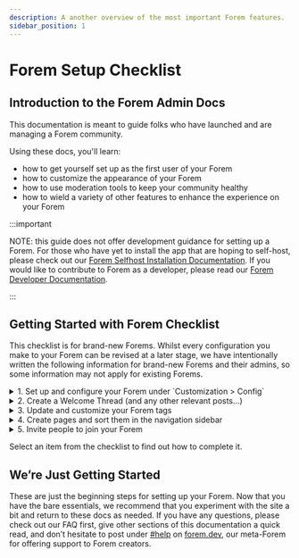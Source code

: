 ```yaml
---
description: A another overview of the most important Forem features.
sidebar_position: 1
---
```


# Forem Setup Checklist

## Introduction to the Forem Admin Docs

This documentation is meant to guide folks who have launched and are managing a Forem community.

Using these docs, you'll learn:
* how to get yourself set up as the first user of your Forem
* how to customize the appearance of your Forem
* how to use moderation tools to keep your community healthy
* how to wield a variety of other features to enhance the experience on your Forem

:::important

NOTE: this guide does not offer development guidance for setting up a Forem. For those who have yet to install the app that are hoping to self-host, please check out our [Forem Selfhost Installation Documentation](https://hackmd.io/6DljLehNR5OsowmNpD2FnA). If you would like to contribute to Forem as a developer, please read our [Forem Developer Documentation](https://docs.forem.com/).

:::

## Getting Started with Forem Checklist

This checklist is for brand-new Forems. Whilst every configuration you make to your Forem can be revised at a later stage, we have intentionally written the following information for brand-new Forems and their admins, so some information may not apply for existing Forems.

<details>
<summary>1. Set up and configure your Forem under `Customization > Config`</summary>

### 1. Set Up and Configure Your Forem

[Upon installing your Forem, you will be prompted to join it.](link to First User Registration) As the first user, you will be given `Super Admin` privileges which will allow you to configure your Forem. [Click here for more information about different user privileges.](link to user privileges)

Navigate to your **Admin Portal** by appending `/admin` to the homepage URL of your Forem (e.g. **dev.to/admin**) or selecting `Admin` from the dropdown menu under your profile image at the top-right of your screen. 

![Accessing Admin Portal from dropdown menu under profile image](https://raw.githubusercontent.com/forem/admin-docs/main/static/img/firstDropdownAdmin.png)

You will see the **Admin Navigation** sidebar menu on the left side of the **Forem Admin landing page**. This is where you will find all your Forem Admin tools and features. [possible link to the Admin Navigation map eventually]

Navigate to `Customization > Config` using the Admin Navigation menu. 

![Get Started Config](https://raw.githubusercontent.com/forem/admin-docs/main/static/img/firstConfig.png)

Once in **Config**, you will see a list of options for things that you can set up. For your initial configuration, you will need to complete the fields under `Get Started`:
* Community name
* Community description
* Suggested tags
* Suggested users

![Get Started Config filled out](https://raw.githubusercontent.com/forem/admin-docs/main/static/img/firstConfigFilled.png)

Until these fields are completed, you will see a notification pinned to the top of your screen in any view of your Forem.

![Get Started Config completed](https://raw.githubusercontent.com/forem/admin-docs/main/static/img/firstConfigUpdated.png)

Once you’ve completed the initial config settings, we recommend you navigate down the page to
* [Community Content](link to `Config > Community Content` page)
* [Images](link to `Config > Images` page)
* [User Experience and Brand](link to `Config > User Experience and Brand` page)

These three sections will allow you to set up the bulk of your design options, like choosing your logo, primary brand color, community name, etc.
</details>

<details>
<summary>2. Create a Welcome Thread (and any other relevant posts…)</summary>

### 2. Create a Welcome Thread

We always recommend that Forem admins set up a **Welcome Thread** early on. The thread acts as a gathering point for new members of your community to meet each other, introduce themselves, and ask questions when first logging onto your Forem.

You can either set up a Welcome Thread just once and use it to welcome all folks who join your Forem, or you can regularly create new welcome threads to greet new members in batches. It’s up to you!

The "official" Welcome Thread is always the most recent post published under the #welcome tag by the Site Staff User. Your Site Staff User is set to your [First User](link to First User Set Up) by default but can be changed at any time by adjusting the Staff User ID in `Admin > Customization > Config > Community Content`.

To create your Welcome Thread, ensure you’re logged into the account that is set as Site Staff User. From the homepage of your Forem, click the `Create Post` button in the top right-hand corner. You can say anything you want in the Welcome Thread, as long as you include the #welcome tag. 

![Include the #welcome tag on your welcome post](https://raw.githubusercontent.com/forem/admin-docs/main/static/img/welcomeTag.png)

**Tip: the most recent post with a cover image will show at the top of the feed until another post with a cover image is published, no matter how many posts are published after it without cover images. Use a cover image on your Welcome Thread for the best new user experience.**

Now, if you append `/welcome` to your Forem’s URL, you should navigate straight to the Welcome Thread. For inspiration, here’s what [Promoso’s welcome thread](https://community.promoso.io/welcome) looks like. 

</details>

<details>
<summary>3. Update and customize your Forem tags</summary>

### 3. Update and Customize Your Forem Tags

Any user on your Forem is able to create a tag by including it on their post and saving the article. The difference between these tags and those you create as Forem admin is that organically-created tags are the most basic version with no custom options enabled.

As a Forem admin, you can create tags directly from the Admin Portal. Navigate to `Admin > Content Manager > Tags` 
![Tag Manager](https://raw.githubusercontent.com/forem/admin-docs/main/static/img/tagManager.png)

From here you can manage and edit your tags, as well as create new ones. Click the `Make a Tag` button in the right-hand corner. 
![New Tag form](https://raw.githubusercontent.com/forem/admin-docs/main/static/img/tagNew.png)

You’ll be presented with a number of options to customize your tag. Most importantly, selecting **Supported** will recommend this tag to users via predictive text when they are adding tags to their posts.
![Tags are unsupported by default](https://raw.githubusercontent.com/forem/admin-docs/main/static/img/tagSupportedFalse.png)

![Supported tags are recommended to users when adding tags to their posts](https://raw.githubusercontent.com/forem/admin-docs/main/static/img/tagSupportedTrue.png)

Once you’ve created a handful of tags, you can pin them to the right-hand side of your homepage by navigating to `Admin > Customization > Config > Tags`. You should see an option to add “Sidebar tags” — these tags will appear in the order which you designate, top-to-bottom.
![Configure Sidebar tags](https://raw.githubusercontent.com/forem/admin-docs/main/static/img/tagConfig.png)
</details>

<details>
<summary>4. Create pages and sort them in the navigation sidebar</summary>

### 4. Create Pages and Sort Them in the Navigation Sidebar

Navigate to `Admin > Customization > Pages` to create and modify pages. 
![Page Manager](https://raw.githubusercontent.com/forem/admin-docs/main/static/img/pageManager.png)

Notice that beneath the *Override defaults* section there are a number of pages that come default with Forem. If you modify these pages, they will no longer be updated with newer Forem versions.

You can add pages by clicking `New page` in the top right-hand corner. This is particularly useful for creating custom pages like an About page, a Contact page, or any number of authoritative pages.
![New Page form](https://raw.githubusercontent.com/forem/admin-docs/main/static/img/pageNew.png)

Once you’ve created your pages, go to `Admin > Customization > Navigation Links` to add left-hand sidebar links on your homepage that will help folks discover these pages. 
![Navigation Links](https://raw.githubusercontent.com/forem/admin-docs/main/static/img/navigationLinks.png)

Click `Add Navigation Link` and follow the prompts to create your nav links for your pages.
![New Navigation Link modal](https://raw.githubusercontent.com/forem/admin-docs/main/static/img/navigationAdd.png)

Once you’ve created all the nav links, you can edit each one to customize their position in the list, starting with 0.
![Edit Navigation Link modal](https://raw.githubusercontent.com/forem/admin-docs/main/static/img/navigationEdit.png)
</details>

<details>
<summary>5. Invite people to join your Forem</summary>

### 5. Invite People to Join Your Forem
Navigate to `Admin > Config > Authentication` and choose your specific authentication options.

If you want your community to remain private, keep `Invite-only mode` checked. If you choose this option, you’ll need to navigate to `Admin > People` and click the “Invitations” tab near the top of the page. Next, click “New” which should appear as a tab also near the top of the page beside “Invitations”. From here, you’ll be able to invite folks to join your Forem.

If you choose to make your community public via email and other registration options, you’ll be prompted to set up each registration option.
</details>

Select an item from the checklist to find out how to complete it.

## We’re Just Getting Started

These are just the beginning steps for setting up your Forem. Now that you have the bare essentials, we recommend that you experiment with the site a bit and return to these docs as needed. If you have any questions, please check out our FAQ first, give other sections of this documentation a quick read, and don’t hesitate to post under [#help](https://forem.dev/t/help) on [forem.dev](https://forem.dev/), our meta-Forem for offering support to Forem creators.
